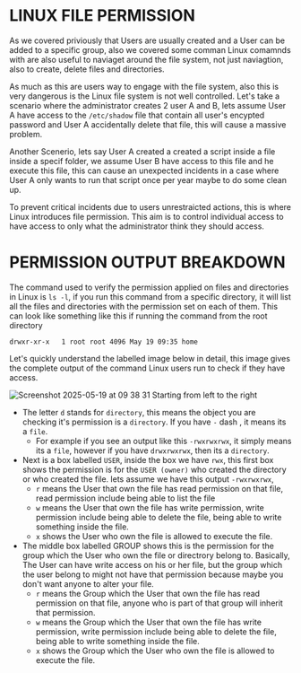 # LINUX FILE PERMISSION
As we covered priviously that Users are usually created and a User can be added to a specific group, also we covered some comman Linux comamnds with are also useful to naviaget around the file system, not just naviagtion, also to create, delete files and directories.

As much as this are users way to engage with the file system, also this is very dangerous is the Linux file system is not well controlled. Let's take a scenario where 
the administrator creates 2 user A and B, lets assume User A have access to the `/etc/shadow` file that contain all user's encypted password and User A accidentally delete that file, this will cause a massive problem.

Another Scenerio, lets say User A created a created a script inside a file inside a specif folder, we assume User B have access to this file and he execute this file, this can cause an unexpected incidents in a case where User A only wants to run that script once per year maybe to do some clean up.

To prevent critical incidents due to users unrestraicted actions, this is where Linux introduces file permission. This aim is to control individual access to have access to only what the administrator think they should access.

# PERMISSION OUTPUT BREAKDOWN
The command used to verify the permission applied on files and directories in Linux is `ls -l`, if you run this command from a specific directory, it will list all the files and directories with the permission set on each of them. This can look like something like this if running the command from the root directory 

`drwxr-xr-x   1 root root 4096 May 19 09:35 home`

Let's quickly understand the labelled image below in
detail, this image gives the complete output of the command Linux users run to check if they have access.

![Screenshot 2025-05-19 at 09 38 31](https://github.com/user-attachments/assets/a8fcda19-504d-4086-b247-09436ea43121)
Starting from left to the right

- The letter `d` stands for `directory`, this means the object you are checking it's permission is a `directory`. If you have `-` dash , it means its a `file`.
  - For example if you see an output like this `-rwxrwxrwx`, it simply means its a `file`, however if you have `drwxrwxrwx`, then its a `directory`.
- Next is a box labelled `USER`, inside the box we have `rwx`, this first box shows the permission is for the `USER (owner)` who created the directory or who created the file. lets assume we have this output `-rwxrwxrwx`, 
  - `r` means the User that own the file has read permission on that file, read permission include being able to list the file
  - `w` means the User that own the file has write permission, write permission include being able to delete the file, being able to write something inside the file.
  - `x` shows the User who own the file is allowed to execute the file.
- The middle box labelled GROUP shows this is the permission for the group which the User who own the file or directrory belong to. Basically, The User can have write access on his or her file, but the group which the user belong to might not have that permission because maybe you don't want anyone to alter your file.
  - `r` means the Group which the User that own the file has read permission on that file, anyone who is part of that group will inherit that permission.
  - `w` means the Group which the User that own the file has write permission, write permission include being able to delete the file, being able to write something inside the file.
  - `x` shows the Group which the User who own the file is allowed to execute the file.
